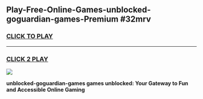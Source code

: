
## Play-Free-Online-Games-unblocked-goguardian-games-Premium #32mrv
<h3>
<a href="https://premium.freeplayer.one?title=unblocked-goguardian-games&ref=8M">CLICK TO PLAY</a></h3>
<hr>

<h3>
<a href="https://premium.freeplayer.one?title=unblocked-goguardian-games&ref=8M">CLICK 2 PLAY</a>
  
</h3>

<a href="https://premium.freeplayer.one?title=unblocked-goguardian-games&ref=8M"><img src="https://clearcache.store/games.png"></a>


**unblocked-goguardian-games games unblocked: Your Gateway to Fun and Accessible Online Gaming**
